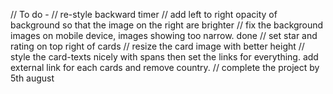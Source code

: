 // To do -
// re-style backward timer
// add left to right opacity of background so that the image on the right are brighter
// fix the background images on mobile device, images showing too narrow. done
// set star and rating on top right of cards
// resize the card image with better height
// style the card-texts nicely with spans then set the links for everything. add external link for each cards and remove country.
// complete the project by 5th august